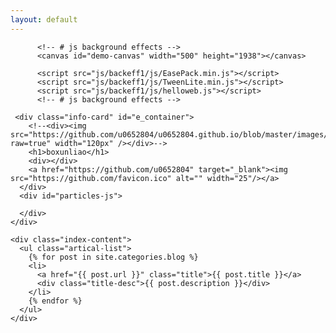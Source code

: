```yaml
---
layout: default
---
```

<style>
 #demo-canvas{
 	background:rgba(255,255,255,0);
 	position:absolute;
 	z-index:1;
 	top:0px;
 	left:0px;
 }
 
 #e_container {	
     top:0px;
 	 left:0px;
     z-index:2;
     position:absolute;
 }
 
 .index-content{	
     position:relative;
 	 z-index:2;
 }

</style>

<body>
  <div class="index-wrapper">
    <div class="aside" id="large-header"><!-- # js background effects : set id -->
	
	      <!-- # js background effects -->
          <canvas id="demo-canvas" width="500" height="1938"></canvas>
          
          <script src="js/backeff1/js/EasePack.min.js"></script>
          <script src="js/backeff1/js/TweenLite.min.js"></script>
          <script src="js/backeff1/js/helloweb.js"></script>
		  <!-- # js background effects -->
     
	 <div class="info-card" id="e_container">
	    <!--<div><img src="https://github.com/u0652804/u0652804.github.io/blob/master/images/avatar.jpg?raw=true" width="120px" /></div>-->
        <h1>boxunliao</h1>
        <div></div>
		<a href="https://github.com/u0652804" target="_blank"><img src="https://github.com/favicon.ico" alt="" width="25"/></a>
      </div>
      <div id="particles-js">
	  
	  </div>
    </div>

    <div class="index-content">
      <ul class="artical-list">
        {% for post in site.categories.blog %}
        <li>
          <a href="{{ post.url }}" class="title">{{ post.title }}</a>
          <div class="title-desc">{{ post.description }}</div>
        </li>
        {% endfor %}
      </ul>
    </div>
  </div>
</body>
